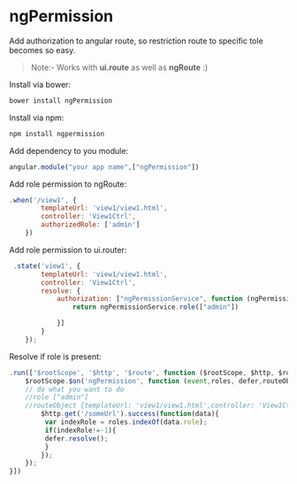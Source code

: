 # ngPermission

Add authorization to angular route, so restriction route to specific tole becomes so easy.

> Note:- Works with **ui.route** as well as **ngRoute** :)

Install via bower:
```sh
bower install ngPermission
```

Install via npm:
```sh
npm install ngpermission
```

Add dependency to you module:
```javascript
angular.module("your app name",["ngPermission"])
```

Add role permission to ngRoute:
```javascript
.when('/view1', {
        templateUrl: 'view1/view1.html',
        controller: 'View1Ctrl',
        authorizedRole: ['admin']
    })
```

Add role permission to ui.router:
```javascript
 .state('view1', {
        templateUrl: 'view1/view1.html',
        controller: 'View1Ctrl',
        resolve: {
            authorization: ["ngPermissionService", function (ngPermissionService) {
                return ngPermissionService.role(["admin"])

            }]
        }
    });
```




Resolve if role is present:
```javascript
.run(['$rootScope', '$http', '$route', function ($rootScope, $http, $route) {
    $rootScope.$on('ngPermission', function (event,roles, defer,routeObject) {
    // do what you want to do
    //role ["admin"]
    //routeObject {templateUrl: 'view1/view1.html',controller: 'View1Ctrl',authorizedRole: ['admin']}
        $http.get('/someUrl').success(function(data){
         var indexRole = roles.indexOf(data.role);
         if(indexRole!=-1){
         defer.resolve();
         }
        });
    });
}])
```








